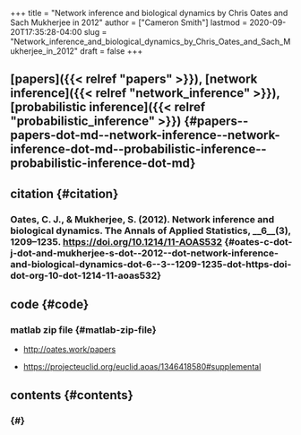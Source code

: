 +++
title = "Network inference and biological dynamics by Chris Oates and Sach Mukherjee in 2012"
author = ["Cameron Smith"]
lastmod = 2020-09-20T17:35:28-04:00
slug = "Network_inference_and_biological_dynamics_by_Chris_Oates_and_Sach_Mukherjee_in_2012"
draft = false
+++

## [papers]({{< relref "papers" >}}), [network inference]({{< relref "network_inference" >}}), [probabilistic inference]({{< relref "probabilistic_inference" >}}) {#papers--papers-dot-md--network-inference--network-inference-dot-md--probabilistic-inference--probabilistic-inference-dot-md}


## citation {#citation}


### Oates, C. J., & Mukherjee, S. (2012). Network inference and biological dynamics. <span class="underline"><span class="underline">The Annals of Applied Statistics</span></span>, \_\_6\_\_(3), 1209–1235. <https://doi.org/10.1214/11-AOAS532> {#oates-c-dot-j-dot-and-mukherjee-s-dot--2012--dot-network-inference-and-biological-dynamics-dot-6--3--1209-1235-dot-https-doi-dot-org-10-dot-1214-11-aoas532}


## code {#code}


### matlab zip file {#matlab-zip-file}

<!--list-separator-->

-  <http://oates.work/papers>

<!--list-separator-->

-  <https://projecteuclid.org/euclid.aoas/1346418580#supplemental>


## contents {#contents}


###  {#}
